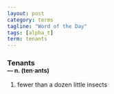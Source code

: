 ```yaml
---
layout: post
category: terms
tagline: "Word of the Day"
tags: [alpha_t]
term: tenants
---
```


<h3>Tenants<br/> <small>&mdash; n. (ten<span>&middot;</span>ants)</small></h3>
<p><ol><li>fewer than a dozen little insects</li>
</ol></p>
